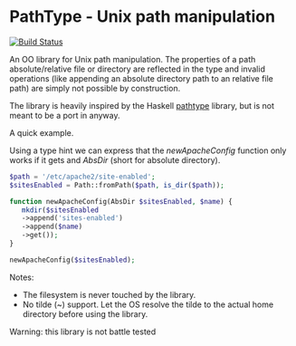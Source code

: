# PathType - Unix path manipulation

[![Build Status](https://api.travis-ci.org/rubendg/pathtype.png?branch=master)](http://travis-ci.org/rubendg/pathtype)

An OO library for Unix path manipulation. The properties of a path absolute/relative file or directory
are reflected in the type and invalid operations (like appending an absolute directory path to an
relative file path) are simply not possible by construction.

The library is heavily inspired by the Haskell [pathtype](http://hackage.haskell.org/package/pathtype) library, but
is not meant to be a port in anyway.

A quick example. 

Using a type hint we can express that the *newApacheConfig* function only
works if it gets and *AbsDir* (short for absolute directory).

```php
$path = '/etc/apache2/site-enabled';
$sitesEnabled = Path::fromPath($path, is_dir($path));

function newApacheConfig(AbsDir $sitesEnabled, $name) {
   mkdir($sitesEnabled
   ->append('sites-enabled')
   ->append($name)
   ->get());
}

newApacheConfig($sitesEnabled);
```

Notes:

- The filesystem is never touched by the library.
- No tilde (~) support. Let the OS resolve the tilde to the actual home directory before using the library.

Warning: this library is not battle tested
